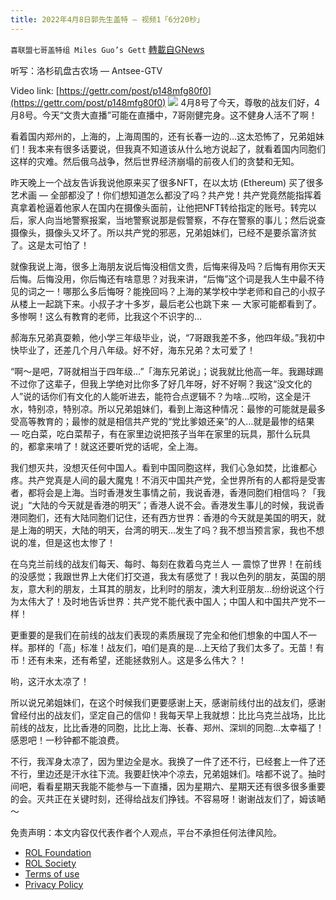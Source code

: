 ```yaml
---
title: 2022年4月8日郭先生盖特 — 视频1「6分20秒」
---
```

`喜联盟七哥盖特组 Miles Guo’s Gett` [轉載自GNews](https://gnews.org/zh-hans/2314448/)

听写：洛杉矶盘古农场 — Antsee-GTV

Video link: [https://gettr.com/post/p148mfg80f0](https://gettr.com/post/p148mfg80f0)
![](https://assets.gnews.org/wp-content/uploads/2022/04/9245F318-E68C-4655-87FA-CC97EDD70AA8.jpeg)
4月8号了今天，尊敬的战友们好，4月8号。今天“文贵大直播”可能在直播中，7哥刚健完身。这不健身人活不了啊！

看着国内郑州的，上海的，上海周围的，还有长春一边的…这太恐怖了，兄弟姐妹们！我本来有很多话要说，但我真不知道该从什么地方说起了，就看着国内同胞们这样的灾难。然后俄乌战争，然后世界经济崩塌的前夜人们的贪婪和无知。

昨天晚上一个战友告诉我说他原来买了很多NFT，在以太坊 (Ethereum) 买了很多艺术画 — 全部都没了！你们想知道怎么都没了吗？共产党！共产党竟然能指挥着真拿着枪逼着他家人在国内在摄像头面前，让他把NFT转给指定的账号。转完以后，家人向当地警察报案，当地警察说那是假警察，不存在警察的事儿；然后说查摄像头，摄像头又坏了。所以共产党的邪恶，兄弟姐妹们，已经不是要杀富济贫了。这是太可怕了！

就像我说上海，很多上海朋友说后悔没相信文贵，后悔来得及吗？后悔有用你天天后悔。后悔没用，你后悔还有啥意思？对我来讲，“后悔”这个词是我人生中最不待见的词之一！哪那么多后悔呀？能挽回吗？上海的某学校中学老师和自己的小叔子从楼上一起跳下来。小叔子才十多岁，最后老公也跳下来 — 大家可能都看到了。多惨啊！这么有教育的老师，比我这个不识字的…

郝海东兄弟真耍赖，他小学三年级毕业，说，“7哥跟我差不多，他四年级。”我初中快毕业了，还差几个月八年级。好不好，海东兄弟？太可爱了！

“啊～是吧，7哥就相当于四年级…”「海东兄弟说」；说我就比他高一年。我踢球踢不过你了这辈子，但我上学绝对比你多了好几年呀，好不好啊？我这“没文化的人”说的话你们有文化的人能听进去，能符合点逻辑不？为啥…哎哟，这全是汗水，特别凉，特别凉。所以兄弟姐妹们，看到上海这种情况：最惨的可能就是最多受高等教育的；最惨的就是相信共产党的“党比爹娘还亲”的人…就是最惨的结果 — 吃白菜，吃白菜帮子，有在家里边说把孩子当年在家里的玩具，那什么玩具的，都拿来啃了！就这还要听党的话呢，全上海。

我们想灭共，没想灭任何中国人。看到中国同胞这样，我们心急如焚，比谁都心疼。共产党真是人间的最大魔鬼！不消灭中国共产党，全世界所有的人都将是受害者，都将会是上海。当时香港发生事情之前，我说香港，香港同胞们相信吗？「我说」“大陆的今天就是香港的明天”；香港人说不会。香港发生事儿的时候，我说香港同胞们，还有大陆同胞们记住，还有西方世界：香港的今天就是美国的明天，就是上海的明天，大陆的明天，台湾的明天…发生了吗？我不想当预言家，我也不想说的准，但是这也太惨了！

在乌克兰前线的战友们每天、每时、每刻在救着乌克兰人 — 震惊了世界！在前线的没感觉；我跟世界上大佬们打交道，我太有感觉了！我以色列的朋友，英国的朋友，意大利的朋友，土耳其的朋友，比利时的朋友，澳大利亚朋友…纷纷说这个行为太伟大了！及时地告诉世界：共产党不能代表中国人；中国人和中国共产党不一样！

更重要的是我们在前线的战友们表现的素质展现了完全和他们想象的中国人不一样。那样的「高」标准！战友们，咱们是真的是…上天给了我们太多了。无苗！有币！还有未来，还有希望，还能拯救别人。这是多么伟大？！

哟，这汗水太凉了！

所以说兄弟姐妹们，在这个时候我们更要感谢上天，感谢前线付出的战友们，感谢曾经付出的战友们，坚定自己的信仰！我每天早上我就想：比比乌克兰战场，比比前线的战友，比比香港的同胞，比比上海、长春、郑州、深圳的同胞…太幸福了！感恩吧！一秒钟都不能浪费。

不行，我浑身太凉了，因为里边全是水。我换了一件了还不行，已经套上一件了还不行，里边还是汗水往下流。我要赶快冲个凉去，兄弟姐妹们。啥都不说了。抽时间吧，看看星期天我能不能参与一下直播，因为星期六、星期天还有很多很多重要的会。灭共正在关键时刻，还得给战友们挣钱。不容易呀！谢谢战友们了，姆该嗮～

 

免责声明：本文内容仅代表作者个人观点，平台不承担任何法律风险。

- [ROL Foundation](https://rolfoundation.org/)
- [ROL Society](https://rolsociety.org/)
- [Terms of use](https://gnews.org/terms-of-use-3/)
- [Privacy Policy](https://gnews.org/privacy-policy/)
